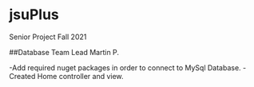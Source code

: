 # jsuPlus
Senior Project
Fall 2021

##Database Team Lead
Martin P.

-Add required nuget packages in order to connect to MySql Database.
-Created Home controller and view. 
